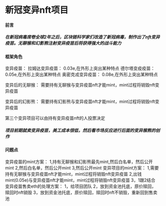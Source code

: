 # 新冠变异nft项目

#### 前言
##### 在新冠病毒席卷全球2年之后，区块链科学家们改造了新冠病毒，制作出了nft变异疫苗。无聊猴和幻影熊注射变异疫苗后将获得强大的战斗能力


#### 框架角色

变异疫苗：
  拉姆达变异疫苗： 0.03e,在外形上突出某种特点
  德尔塔变疫疫苗：  0.05e,在外形上突出某种特点
  奥密克戎变异疫苗：  0.08e,在外形上突出某种特点


变异后的无聊猴：
  需要持有无聊猴与变异疫苗nft才能mint，mint过程将销毁nft变异疫苗

变异后的幻影熊：
  需要持有幻影熊与变异疫苗nft才能mint，mint过程将销毁nft变异疫苗

第三个变异项目可以由持有变异疫苗nft的人投票决定


##### 项目前期就卖变异疫苗，美工成本很低，然后看市场反应进行后面的变异猴熊的创作

#### 问题点
  变异疫苗的mint方案：
    1,持有无聊猴和幻影熊最先mint,然后白名单，然后公开mint
    2,然后白名单，然后公开mint
    3,然后公开mint
  变异项目的mint方案：
    1,需要持有无聊猴与变异疫苗nft才能mint，mint过程将销毁nft变异疫苗
    2,出钱mint(0.05e)与变异疫苗nft才能mint，mint过程将销毁nft变异疫苗
    3，1跟2结合
  变异疫苗售卖eth的处理方案：
    1，给项目团队
    2，放到资金池托底，原价赎回，赎回时nft销毁
    3，放到资金池托底，原价赎回，赎回时nft不销毁，重新回到售卖池

